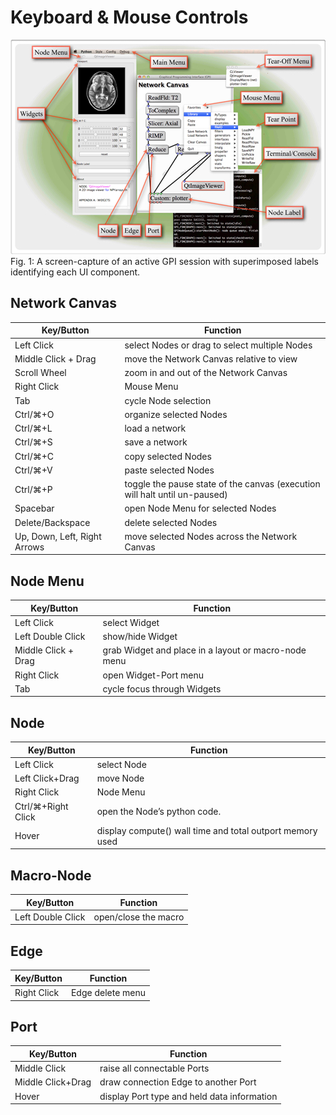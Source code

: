 # Keyboard & Mouse Controls

![Canvase Screenshot](./UIlabels.jpg "Reference Screenshot")
<br>Fig. 1:  A screen-capture of an active GPI session with superimposed labels identifying each UI component.<br>

## Network Canvas

Key/Button | Function
--- | ---
Left Click | select Nodes or drag to select multiple Nodes
Middle Click + Drag | move the Network Canvas relative to view
Scroll Wheel | zoom in and out of the Network Canvas
Right Click | Mouse Menu
Tab | cycle Node selection
Ctrl/&#8984;+O | organize selected Nodes
Ctrl/⌘+L | load a network
Ctrl/⌘+S | save a network
Ctrl/⌘+C | copy selected Nodes
Ctrl/⌘+V | paste selected Nodes
Ctrl/⌘+P | toggle the pause state of the canvas (execution will halt until un-paused)
Spacebar | open Node Menu for selected Nodes
Delete/Backspace | delete selected Nodes
Up, Down, Left, Right Arrows | move selected Nodes across the Network Canvas

## Node Menu

Key/Button | Function
--- | ---
    Left Click | select Widget
    Left Double Click | show/hide Widget
    Middle Click + Drag | grab Widget and place in a layout or macro-node menu
    Right Click | open Widget-Port menu
    Tab | cycle focus through Widgets

## Node

Key/Button | Function
--- | ---
    Left Click | select Node
    Left Click+Drag | move Node
    Right Click | Node Menu
    Ctrl/⌘+Right Click | open the Node’s python code.
    Hover | display compute() wall time and total outport memory used

## Macro-Node

Key/Button | Function
--- | ---
    Left Double Click | open/close the macro

## Edge

Key/Button | Function
--- | ---
    Right Click | Edge delete menu

## Port

Key/Button | Function
--- | ---
    Middle Click | raise all connectable Ports
    Middle Click+Drag | draw connection Edge to another Port
    Hover | display Port type and held data information
